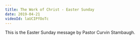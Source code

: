 ```yaml
---
title: The Work of Christ - Easter Sunday
date: 2019-04-21
videoId: laUCIPfOoTc
---
```


This is the Easter Sunday message by Pastor Curvin Stambaugh.
